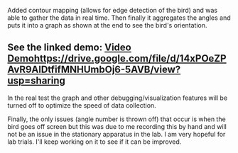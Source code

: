 Added contour mapping (allows for edge detection of the bird) and was able to gather the data in real time. Then finally it aggregates the angles and puts it into a graph as shown at the end to see the bird's orientation.

## See the linked demo: [Video Demo](https://drive.google.com/file/d/14xPOeZPAvR9AlDtfifMNHUmbOj6-5AVB/view?usp=sharing)https://drive.google.com/file/d/14xPOeZPAvR9AlDtfifMNHUmbOj6-5AVB/view?usp=sharing

In the real test the graph and other debugging/visualization features will be turned off to optimize the speed of data collection.

Finally, the only issues (angle number is thrown off) that occur is when the bird goes off screen but this was due to me recording this by hand and will not be an issue in the stationary apparatus in the lab. I am very hopeful for lab trials. I'll keep working on it to see if it can be improved.

